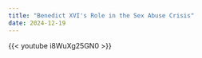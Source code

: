 ```yaml
---
title: "Benedict XVI's Role in the Sex Abuse Crisis"
date: 2024-12-19
---
```


{{< youtube i8WuXg25GN0 >}}
